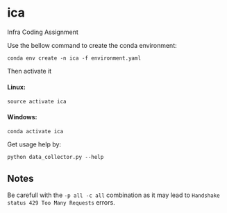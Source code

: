 # ica
Infra Coding Assignment

Use the bellow command to create the conda environment:

```conda env create -n ica -f environment.yaml```

Then activate it
#### Linux:

```source activate ica```

#### Windows:

```conda activate ica```

Get usage help by:

```python data_collector.py --help```


## Notes

Be carefull with the ```-p all -c all``` combination as it may lead to ```Handshake status 429 Too Many Requests``` errors.
